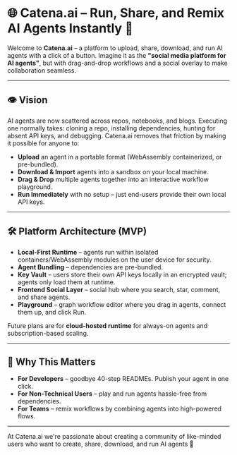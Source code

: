 # 🌐 Catena.ai – Run, Share, and Remix AI Agents Instantly 🚀

Welcome to **Catena.ai** – a platform to upload, share, download, and run AI agents with a click of a button. Imagine it as the **"social media platform for AI agents"**, but with drag-and-drop workflows and a social overlay to make collaboration seamless.

---

## 👁️ Vision

AI agents are now scattered across repos, notebooks, and blogs. Executing one normally takes: cloning a repo, installing dependencies, hunting for absent API keys, and debugging. Catena.ai removes that friction by making it possible for anyone to:

* **Upload** an agent in a portable format (WebAssembly containerized, or pre-bundled).
* **Download & Import** agents into a sandbox on your local machine.
* **Drag & Drop** multiple agents together into an interactive workflow playground.
* **Run Immediately** with no setup – just end-users provide their own local API keys.

---

## 🛠️ Platform Architecture (MVP)

* **Local-First Runtime** – agents run within isolated containers/WebAssembly modules on the user device for security.
* **Agent Bundling** – dependencies are pre-bundled.
* **Key Vault** – users store their own API keys locally in an encrypted vault; agents only load them at runtime.
* **Frontend Social Layer** – social hub where you search, star, comment, and share agents.
* **Playground** – graph workflow editor where you drag in agents, connect them up, and click Run.

Future plans are for **cloud-hosted runtime** for always-on agents and subscription-based scaling.

---

## 🔑 Why This Matters

* **For Developers** – goodbye 40-step READMEs. Publish your agent in one click.
* **For Non-Technical Users** – play and run agents hassle-free from dependencies.
* **For Teams** – remix workflows by combining agents into high-powered flows.

---

At Catena.ai we're passionate about creating a community of like-minded users who want to create, share, download, and run AI agents 🤝
